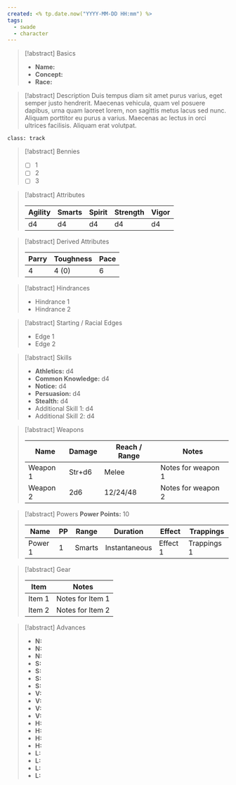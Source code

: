 ```yaml
---
created: <% tp.date.now("YYYY-MM-DD HH:mm") %>
tags: 
  - swade
  - character
---
```

>[!abstract] Basics
>
> - **Name:** 
> - **Concept:**
> - **Race:**

> [!abstract] Description
> Duis tempus diam sit amet purus varius, eget semper justo hendrerit. Maecenas vehicula, quam vel posuere dapibus, urna quam laoreet lorem, non sagittis metus lacus sed nunc. Aliquam porttitor eu purus a varius. Maecenas ac lectus in orci ultrices facilisis. Aliquam erat volutpat.

`class: track`
> [!abstract] Bennies
> - [ ] 1
> - [ ] 2
> - [ ] 3

>[!abstract] Attributes
>
> | Agility | Smarts | Spirit | Strength | Vigor |
> |-|-|-|-|-|
> | d4 | d4 | d4 | d4 | d4 |

> [!abstract] Derived Attributes
> 
> | Parry | Toughness | Pace |
> |-|-|-|
> | 4 | 4 (0) | 6 |

> [!abstract] Hindrances
> - Hindrance 1
> - Hindrance 2

> [!abstract] Starting / Racial Edges
> - Edge 1
> - Edge 2

> [!abstract] Skills
> - **Athletics:** d4
> - **Common Knowledge:** d4
> - **Notice:** d4
> - **Persuasion:** d4
> - **Stealth:** d4
> - Additional Skill 1: d4
> - Additional Skill 2: d4

> [!abstract] Weapons
> 
> | Name | Damage | Reach / Range | Notes |
> |-|-|-|-|
> | Weapon 1 | Str+d6 | Melee | Notes for weapon 1 |
> | Weapon 2 | 2d6 | 12/24/48 | Notes for weapon 2 | 

> [!abstract] Powers
> **Power Points:** 10
> 
> | Name | PP | Range | Duration | Effect | Trappings |
> |-|-|-|-|-|-|
> | Power 1 | 1 | Smarts | Instantaneous |  Effect 1 | Trappings 1 |

> [!abstract] Gear
> 
> | Item | Notes | 
> |-|-|
> | Item 1 | Notes for Item 1 |
> | Item 2 | Notes for Item 2 |

> [!abstract] Advances
> - **N:** 
> - **N:** 
> - **N:** 
> - **S:** 
> - **S:** 
> - **S:** 
> - **S:** 
> - **V:** 
> - **V:** 
> - **V:** 
> - **V:** 
> - **H:** 
> - **H:** 
> - **H:** 
> - **H:** 
> - **L:** 
> - **L:** 
> - **L:** 
> - **L:** 
